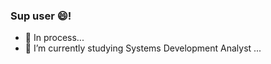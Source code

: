 ### Sup user 😄!

- 🔭 In process...
- 🌱 I’m currently studying Systems Development Analyst ...

<!--
**caiorr1/caiorr1** is a ✨ _special_ ✨ repository because its `README.md` (this file) appears on your GitHub profile.

